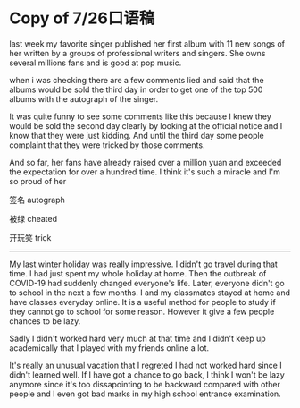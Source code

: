 # Copy of 7/26口语稿

last week my favorite singer published her first album with 11 new songs of her written by a groups of professional writers and singers. She owns several millions fans and is good at pop music.

when i was checking there are a few comments lied and said that the albums would be sold the third day in order to get one of the top 500 albums with the autograph of the singer.

It was quite funny to see some comments like this because I knew they would be sold the second day clearly by looking at the official notice and I know that they were just kidding. And until the third day some people complaint that they were tricked by those comments.

And so far, her fans have already raised over a million yuan and exceeded the expectation for over a hundred time. I think it's such a miracle and I'm so proud of her

签名 autograph

被绿 cheated

开玩笑 trick

---

My last winter holiday was really impressive. I didn't go travel during that time. I had just spent my whole holiday at home. Then the outbreak of COVID-19 had suddenly changed everyone's life. Later, everyone didn't go to school in the next a few months. I and my classmates stayed at home and have classes everyday online. It is a useful method for people to study if they cannot go to school for some reason. However it give a few people chances to be lazy.

Sadly I didn't worked hard very much at that time and I didn't keep up academically that I played with my friends online a lot.

It's really an unusual vacation that I regreted I had not worked hard since I didn't learned well. If I have got a chance to go back, I think I won't be lazy anymore since it's too dissapointing to be backward compared with other people and I even got bad marks in my high school entrance examination.
